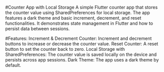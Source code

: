 #Counter App with Local Storage
A simple Flutter counter app that stores the counter value using SharedPreferences for local storage. The app features a dark theme and basic increment, decrement, and reset functionalities. It demonstrates state management in Flutter and how to persist data between sessions.

#Features:
Increment & Decrement Counter: Increment and decrement buttons to increase or decrease the counter value.
Reset Counter: A reset button to set the counter back to zero.
Local Storage with SharedPreferences: The counter value is saved locally on the device and persists across app sessions.
Dark Theme: The app uses a dark theme by default.
